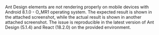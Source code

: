 Ant Design elements are not rendering properly on mobile devices with Android 8.1.0 - O_MR1 operating system. The expected result is shown in the attached screenshot, while the actual result is shown in another attached screenshot. The issue is reproducible in the latest version of Ant Design (5.1.4) and React (18.2.0) on the provided environment.
